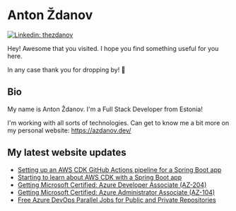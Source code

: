 # Anton Ždanov

[![Linkedin: thezdanov](https://img.shields.io/badge/-Anton%20Ždanov-blue?style=flat-square&logo=Linkedin&logoColor=white&link=https://www.linkedin.com/in/azdanov/)](https://www.linkedin.com/in/azdanov/)

Hey! Awesome that you visited. I hope you find something useful for you here.

In any case thank you for dropping by! 🙂

## Bio

My name is Anton Ždanov. I'm a Full Stack Developer from Estonia!

I'm working with all sorts of technologies. Can get to know me a bit more on my personal website: https://azdanov.dev/

## My latest website updates
<!-- BLOG-POST-LIST:START -->
- [Setting up an AWS CDK GitHub Actions pipeline for a Spring Boot app](https://www.azdanov.dev/articles/2023/setting-up-aws-cdk-github-actions-pipeline-for-spring-boot)
- [Starting to learn about AWS CDK with a Spring Boot app](https://www.azdanov.dev/articles/2023/learning-about-aws-cdk-and-spring-boot)
- [Getting Microsoft Certified: Azure Developer Associate &lpar;AZ-204&rpar;](https://www.azdanov.dev/articles/2023/getting-microsoft-certified-azure-developer-associate)
- [Getting Microsoft Certified: Azure Administrator Associate &lpar;AZ-104&rpar;](https://www.azdanov.dev/articles/2023/getting-microsoft-certified-azure-administrator-associate)
- [Free Azure DevOps Parallel Jobs for Public and Private Repositories](https://www.azdanov.dev/articles/2023/free-azure-devops-parallel-jobs)
<!-- BLOG-POST-LIST:END -->
